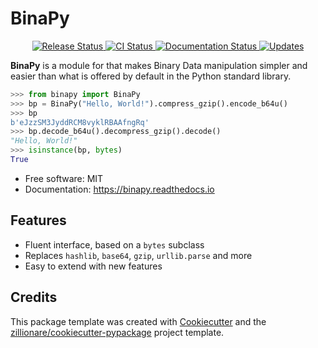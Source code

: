 # BinaPy


<p align="center">
<a href="https://pypi.python.org/pypi/binapy">
    <img src="https://img.shields.io/pypi/v/binapy.svg"
        alt = "Release Status">
</a>

<a href="https://github.com/guillp/binapy/actions">
    <img src="https://github.com/guillp/binapy/actions/workflows/main.yml/badge.svg?branch=release" alt="CI Status">
</a>

<a href="https://binapy.readthedocs.io/en/latest/?badge=latest">
    <img src="https://readthedocs.org/projects/binapy/badge/?version=latest" alt="Documentation Status">
</a>

<a href="https://pyup.io/repos/github/guillp/binapy/">
<img src="https://pyup.io/repos/github/guillp/binapy/shield.svg" alt="Updates">
</a>

</p>


**BinaPy** is a module for that makes Binary Data manipulation simpler and easier than what is offered by default in the Python standard library.

```python
>>> from binapy import BinaPy
>>> bp = BinaPy("Hello, World!").compress_gzip().encode_b64u()
>>> bp
b'eJzzSM3JyddRCM8vyklRBAAfngRq'
>>> bp.decode_b64u().decompress_gzip().decode()
"Hello, World!"
>>> isinstance(bp, bytes)
True
```

* Free software: MIT
* Documentation: <https://binapy.readthedocs.io>


## Features

- Fluent interface, based on a `bytes` subclass
- Replaces `hashlib`, `base64`, `gzip`, `urllib.parse` and more
- Easy to extend with new features

## Credits

This package template was created with [Cookiecutter](https://github.com/audreyr/cookiecutter) and the [zillionare/cookiecutter-pypackage](https://github.com/zillionare/cookiecutter-pypackage) project template.
